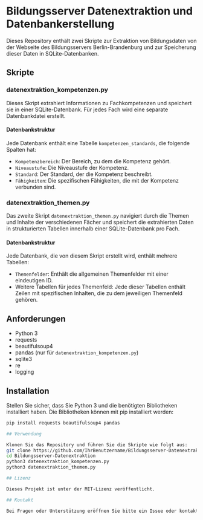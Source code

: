 # Bildungsserver Datenextraktion und Datenbankerstellung

Dieses Repository enthält zwei Skripte zur Extraktion von Bildungsdaten von der Webseite des Bildungsservers Berlin-Brandenburg und zur Speicherung dieser Daten in SQLite-Datenbanken.

## Skripte

### datenextraktion_kompetenzen.py

Dieses Skript extrahiert Informationen zu Fachkompetenzen und speichert sie in einer SQLite-Datenbank. Für jedes Fach wird eine separate Datenbankdatei erstellt.

#### Datenbankstruktur

Jede Datenbank enthält eine Tabelle `kompetenzen_standards`, die folgende Spalten hat:

- `Kompetenzbereich`: Der Bereich, zu dem die Kompetenz gehört.
- `Niveaustufe`: Die Niveaustufe der Kompetenz.
- `Standard`: Der Standard, der die Kompetenz beschreibt.
- `Fähigkeiten`: Die spezifischen Fähigkeiten, die mit der Kompetenz verbunden sind.

### datenextraktion_themen.py

Das zweite Skript `datenextraktion_themen.py` navigiert durch die Themen und Inhalte der verschiedenen Fächer und speichert die extrahierten Daten in strukturierten Tabellen innerhalb einer SQLite-Datenbank pro Fach.

#### Datenbankstruktur

Jede Datenbank, die von diesem Skript erstellt wird, enthält mehrere Tabellen:

- `Themenfelder`: Enthält die allgemeinen Themenfelder mit einer eindeutigen ID.
- Weitere Tabellen für jedes Themenfeld: Jede dieser Tabellen enthält Zeilen mit spezifischen Inhalten, die zu dem jeweiligen Themenfeld gehören.

## Anforderungen

- Python 3
- requests
- beautifulsoup4
- pandas (nur für `datenextraktion_kompetenzen.py`)
- sqlite3
- re
- logging

## Installation

Stellen Sie sicher, dass Sie Python 3 und die benötigten Bibliotheken installiert haben. Die Bibliotheken können mit pip installiert werden:

```bash
pip install requests beautifulsoup4 pandas

## Verwendung

Klonen Sie das Repository und führen Sie die Skripte wie folgt aus:
git clone https://github.com/IhrBenutzername/Bildungsserver-Datenextraktion.git
cd Bildungsserver-Datenextraktion
python3 datenextraktion_kompetenzen.py
python3 datenextraktion_themen.py

## Lizenz

Dieses Projekt ist unter der MIT-Lizenz veröffentlicht. 

## Kontakt

Bei Fragen oder Unterstützung eröffnen Sie bitte ein Issue oder kontaktieren Sie mich unter mario.scholz@lk.brandenburg.de.